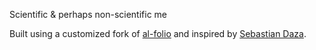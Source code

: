 Scientific & perhaps non-scientific me


Built using a customized fork of [al-folio](https://github.com/alshedivat/al-folio) and inspired by [Sebastian Daza](https://github.com/sdaza/sdaza.github.io).